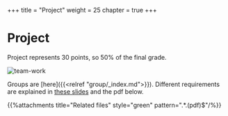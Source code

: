 +++
title = "Project"
weight = 25
chapter = true
+++

# Project

Project represents 30 points, so 50% of the final grade. 

![team-work](https://media.giphy.com/media/l3q2Wl7Wpz09Z5hfi/giphy.gif)

Groups are [here]({{<relref "group/_index.md">}}). 
Different requirements are explained in [these slides](https://ptds2024.github.io/class/lecture13_project) and the pdf below.

{{%attachments title="Related files" style="green" pattern=".*\.(pdf)$"/%}}
